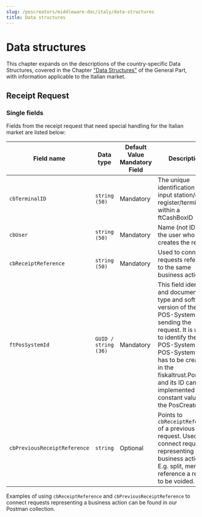 ```yaml
---
slug: /poscreators/middleware-doc/italy/data-structures
title: Data structures
---
```


# Data structures

This chapter expands on the descriptions of the country-specific Data Structures, covered in the Chapter ["Data Structures"](../../general/data-structures/data-structures.md) of the General Part, with information applicable to the Italian market.

## Receipt Request

### Single fields

Fields from the receipt request that need special handling for the Italian market are listed below:

| **Field name**               | **Data type**        | **Default Value Mandatory Field**                     | **Description**                                                                                                                                                                                                                                                                                                        | **Version** |
|------------------------------|----------------------|-------------------------------------------------------|------------------------------------------------------------------------------------------------------------------------------------------------------------------------------------------------------------------------------------------------------------------------------------------------------------------------|-------------|
| `cbTerminalID`               | `string (50)`        | Mandatory                                             | The unique identification of the input station/cash register/terminal within a ftCashBoxID                                                                                                                                                                                                                             | 1.3         |
| `cbUser`                     | `string (50)`        | Mandatory                                             | Name (not ID) of the user who creates the receipt.                                                                                                                                                                                                                                                                     | 1.3         |
| `cbReceiptReference`         | `string (50)`        | Mandatory | Used to connect all requests referring to the same business action.                                                                                                                                                                                                                                                    | 1.3         |
| `ftPosSystemId`              | `GUID / string (36)` | Mandatory                                             | This field identifies and documents the type and software version of the POS-System sending the request. It is used to identify the used POS-System. The POS-System itself has to be created in the fiskaltrust.Portal and its ID can be implemented as a constant value by the PosCreator. | 1.3         |
| `cbPreviousReceiptReference` | `string`             | Optional                                              | Points to `cbReceiptReference` of a previous request. Used to connect requests representing a business action. E.g. split, merge or reference a receipt to be voided.                                                                                                                                                  | 1.3         |


Examples of using `cbReceiptReference` and `cbPreviousReceiptReference` to connect requests representing a business action can be found in our Postman collection.



